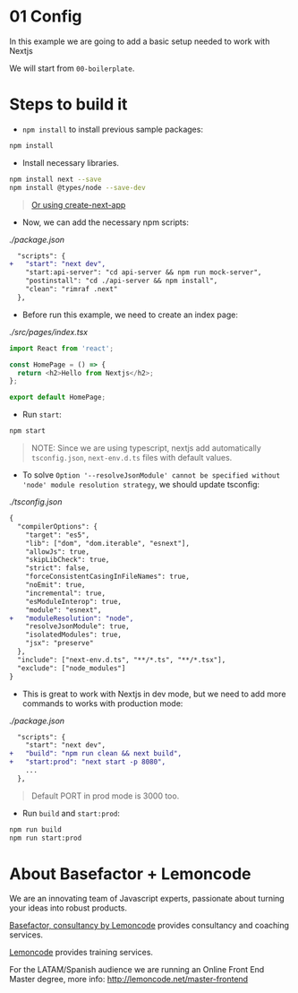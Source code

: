 # 01 Config

In this example we are going to add a basic setup needed to work with Nextjs

We will start from `00-boilerplate`.

# Steps to build it

- `npm install` to install previous sample packages:

```bash
npm install
```

- Install necessary libraries.

```bash
npm install next --save
npm install @types/node --save-dev
```

> [Or using create-next-app](https://nextjs.org/docs/getting-started)

- Now, we can add the necessary npm scripts:

_./package.json_

```diff
  "scripts": {
+   "start": "next dev",
    "start:api-server": "cd api-server && npm run mock-server",
    "postinstall": "cd ./api-server && npm install",
    "clean": "rimraf .next"
  },
```

- Before run this example, we need to create an index page:

_./src/pages/index.tsx_

```javascript
import React from 'react';

const HomePage = () => {
  return <h2>Hello from Nextjs</h2>;
};

export default HomePage;

```

- Run `start`:

```bash
npm start
```

> NOTE: Since we are using typescript, nextjs add automatically `tsconfig.json`, `next-env.d.ts` files with default values.

- To solve `Option '--resolveJsonModule' cannot be specified without 'node' module resolution strategy`, we should update tsconfig:

_./tsconfig.json_

```diff
{
  "compilerOptions": {
    "target": "es5",
    "lib": ["dom", "dom.iterable", "esnext"],
    "allowJs": true,
    "skipLibCheck": true,
    "strict": false,
    "forceConsistentCasingInFileNames": true,
    "noEmit": true,
    "incremental": true,
    "esModuleInterop": true,
    "module": "esnext",
+   "moduleResolution": "node",
    "resolveJsonModule": true,
    "isolatedModules": true,
    "jsx": "preserve"
  },
  "include": ["next-env.d.ts", "**/*.ts", "**/*.tsx"],
  "exclude": ["node_modules"]
}

```

- This is great to work with Nextjs in dev mode, but we need to add more commands to works with production mode:

_./package.json_

```diff
  "scripts": {
    "start": "next dev",
+   "build": "npm run clean && next build",
+   "start:prod": "next start -p 8080",
    ...
  },
```

> Default PORT in prod mode is 3000 too.

- Run `build` and `start:prod`:

```bash
npm run build
npm run start:prod
```

# About Basefactor + Lemoncode

We are an innovating team of Javascript experts, passionate about turning your ideas into robust products.

[Basefactor, consultancy by Lemoncode](http://www.basefactor.com) provides consultancy and coaching services.

[Lemoncode](http://lemoncode.net/services/en/#en-home) provides training services.

For the LATAM/Spanish audience we are running an Online Front End Master degree, more info: http://lemoncode.net/master-frontend
